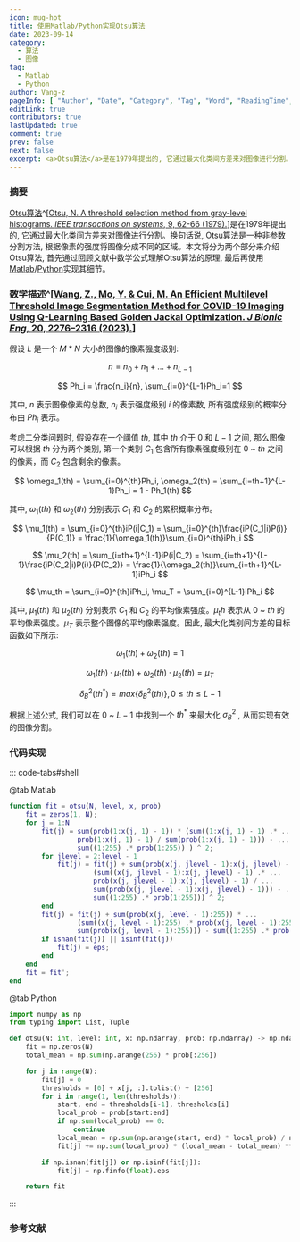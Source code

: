 ```yaml
---
icon: mug-hot
title: 使用Matlab/Python实现Otsu算法
date: 2023-09-14
category:
  - 算法
  - 图像
tag:
  - Matlab
  - Python
author: Vang-z
pageInfo: [ "Author", "Date", "Category", "Tag", "Word", "ReadingTime", "PageView" ]
editLink: true
contributors: true
lastUpdated: true
comment: true
prev: false
next: false
excerpt: <a>Otsu算法</a>是在1979年提出的, 它通过最大化类间方差来对图像进行分割。换句话说, <a>Otsu算法</a>是一种非参数分割方法, 根据像素的强度将图像分成不同的区域。本文将分为两个部分来介绍<a>Otsu算法</a>, 首先通过回顾文献中数学公式理解<a>Otsu算法</a>的原理, 最后再使用<a>Matlab</a>/<a>Python</a>实现其细节。
---
```


### 摘要

[Otsu算法](https://cw.fel.cvut.cz/b201/_media/courses/a6m33bio/otsu.pdf)^[[Otsu, N. A threshold selection method from gray-level histograms. *IEEE transactions on systems*, 9, 62-66 (1979).](https://cw.fel.cvut.cz/b201/_media/courses/a6m33bio/otsu.pdf)]是在1979年提出的, 它通过最大化类间方差来对图像进行分割。换句话说, <a>Otsu算法</a>是一种非参数分割方法, 根据像素的强度将图像分成不同的区域。本文将分为两个部分来介绍<a>Otsu算法</a>, 首先通过回顾文献中数学公式理解<a>Otsu算法</a>的原理, 最后再使用[Matlab](https://matlab.mathworks.com)/[Python](https://python.org)实现其细节。

### 数学描述^[[Wang, Z., Mo, Y. & Cui, M. An Efficient Multilevel Threshold Image Segmentation Method for COVID-19 Imaging Using Q-Learning Based Golden Jackal Optimization. *J Bionic Eng*, 20, 2276–2316 (2023).](https://doi.org/10.1007/s42235-023-00391-5)]

假设 $L$ 是一个 $M*N$ 大小的图像的像素强度级别:

$$
n = n_0 + n_1 + ... + n_{L-1}
$$

$$
Ph_i = \frac{n_i}{n}, \sum_{i=0}^{L-1}Ph_i=1
$$

其中, $n$ 表示图像像素的总数, $n_i$ 表示强度级别 $i$ 的像素数, 所有强度级别的概率分布由 $Ph_i$ 表示。

考虑二分类问题时, 假设存在一个阈值 $th$, 其中 $th$ 介于 $0$ 和 $L-1$ 之间, 那么图像可以根据 $th$ 分为两个类别, 第一个类别 $C_1$ 包含所有像素强度级别在 $0$ ~ $th$ 之间的像素，而 $C_2$ 包含剩余的像素。

$$
\omega_1(th) = \sum_{i=0}^{th}Ph_i, \omega_2(th) = \sum_{i=th+1}^{L-1}Ph_i = 1 - Ph_1(th)
$$

其中, $\omega_1(th)$ 和 $\omega_2(th)$ 分别表示 $C_1$ 和 $C_2$ 的累积概率分布。

$$
\mu_1(th) = \sum_{i=0}^{th}iP(i|C_1) = \sum_{i=0}^{th}\frac{iP(C_1|i)P(i)}{P(C_1)} = \frac{1}{\omega_1(th)}\sum_{i=0}^{th}iPh_i
$$

$$
\mu_2(th) = \sum_{i=th+1}^{L-1}iP(i|C_2) = \sum_{i=th+1}^{L-1}\frac{iP(C_2|i)P(i)}{P(C_2)} = \frac{1}{\omega_2(th)}\sum_{i=th+1}^{L-1}iPh_i
$$

$$
\mu_th = \sum_{i=0}^{th}iPh_i, \mu_T = \sum_{i=0}^{L-1}iPh_i
$$

其中, $\mu_1(th)$ 和 $\mu_2(th)$ 分别表示 $C_1$ 和 $C_2$ 的平均像素强度。$\mu_th$ 表示从 $0$ ~ $th$ 的平均像素强度。$\mu_T$ 表示整个图像的平均像素强度。因此, 最大化类别间方差的目标函数如下所示:

$$
\omega_1(th) + \omega_2(th) = 1
$$

$$
\omega_1(th) \cdot \mu_1(th) + \omega_2(th) \cdot \mu_2(th) = \mu_T
$$

$$
\delta_B^2(th^*) = max\{\delta_B^2(th)\}, 0 \leq th \leq L-1
$$

根据上述公式, 我们可以在 $0$ ~ $L-1$ 中找到一个 $th^*$ 来最大化 $σ_B^2$ , 从而实现有效的图像分割。

### 代码实现

::: code-tabs#shell

@tab Matlab

```matlab
function fit = otsu(N, level, x, prob)
    fit = zeros(1, N);
    for j = 1:N
        fit(j) = sum(prob(1:x(j, 1) - 1)) * (sum((1:x(j, 1) - 1) .* ... 
                 prob(1:x(j, 1) - 1) / sum(prob(1:x(j, 1) - 1))) - ...
                 sum((1:255) .* prob(1:255)) ) ^ 2;
        for jlevel = 2:level - 1
            fit(j) = fit(j) + sum(prob(x(j, jlevel - 1):x(j, jlevel) - 1)) * ...
                     (sum((x(j, jlevel - 1):x(j, jlevel) - 1) .* ...
                     prob(x(j, jlevel - 1):x(j, jlevel) - 1) / ...
                     sum(prob(x(j, jlevel - 1):x(j, jlevel) - 1))) - ...
                     sum((1:255) .* prob(1:255))) ^ 2;
        end
        fit(j) = fit(j) + sum(prob(x(j, level - 1):255)) * ...
                 (sum((x(j, level - 1):255) .* prob(x(j, level - 1):255) / ...
                 sum(prob(x(j, level - 1):255))) - sum((1:255) .* prob(1:255))) ^ 2;
        if isnan(fit(j)) || isinf(fit(j))
            fit(j) = eps;
        end
    end
    fit = fit';
end

```

@tab Python

```python
import numpy as np
from typing import List, Tuple

def otsu(N: int, level: int, x: np.ndarray, prob: np.ndarray) -> np.ndarray:
    fit = np.zeros(N)
    total_mean = np.sum(np.arange(256) * prob[:256])

    for j in range(N):
        fit[j] = 0
        thresholds = [0] + x[j, :].tolist() + [256]
        for i in range(1, len(thresholds)):
            start, end = thresholds[i-1], thresholds[i]
            local_prob = prob[start:end]
            if np.sum(local_prob) == 0:
                continue
            local_mean = np.sum(np.arange(start, end) * local_prob) / np.sum(local_prob)
            fit[j] += np.sum(local_prob) * (local_mean - total_mean) ** 2

        if np.isnan(fit[j]) or np.isinf(fit[j]):
            fit[j] = np.finfo(float).eps

    return fit

```

:::

### 参考文献

